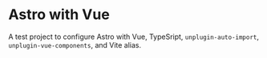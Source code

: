 # Astro with Vue

A test project to configure Astro with Vue, TypeSript, `unplugin-auto-import`, `unplugin-vue-components`, and Vite alias.